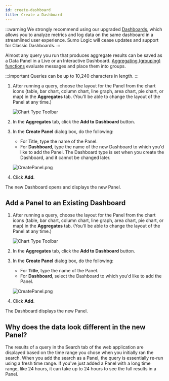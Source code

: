 ```yaml
---
id: create-dashboard
title: Create a Dashboard
---
```


:::warning
We strongly recommend using our upgraded [Dashboards](/docs/dashboards), which allows you to analyze metrics and log data on the same dashboard in a streamlined user experience. Sumo Logic will cease updates and support for Classic Dashboards.
:::

Almost any query you run that produces aggregate results can be saved as a Data Panel in a Live or an Interactive Dashboard. [Aggregating (grouping) functions](/docs/search/search-query-language/group-aggregate-operators) evaluate
messages and place them into groups.

:::important
Queries can be up to 10,240 characters in length.
:::

1. After running a query, choose the layout for the Panel from the chart icons (table, bar chart, column chart, line graph, area chart, pie chart, or map) in the **Aggregates** tab. (You'll be able to change the layout of the Panel at any time.)​

    ![Chart Type Toolbar](/img/dashboards/toolbar.png)

1. In the **Aggregates** tab, click the **Add to Dashboard** button.​​
1. In the **Create Panel** dialog box, do the following: 

    * For Title, type the name of the Panel.
    * For **Dashboard**, type the name of the new Dashboard to which you'd like to add the Panel. The Dashboard type is set when you create the Dashboard, and it cannot be changed later.     

    ![CreatePanel.png](/img/dashboards/CreatePanel.png)
    
1. Click **Add**.

The new Dashboard opens and displays the new Panel.

## Add a Panel to an Existing Dashboard

1. After running a query, choose the layout for the Panel from the chart icons (table, bar chart, column chart, line graph, area chart, pie chart, or map) in the **Aggregates** tab. (You'll be able to change the layout of the Panel at any time.)​

    ![Chart Type Toolbar](/img/dashboards/toolbar.png)

1. In the **Aggregates** tab, click the **Add to Dashboard** button.​
1. In the **Create Panel** dialog box, do the following: 

    * For **Title**, type the name of the Panel. 
    * For **Dashboard**, select the Dashboard to which you'd like to add the Panel. 

    ![CreatePanel.png](/img/dashboards/CreatePanel.png)

1. Click **Add**.

The Dashboard displays the new Panel.

## Why does the data look different in the new Panel?

The results of a query in the Search tab of the web application are displayed based on the time range you chose when you initially ran the search. When you add the search as a Panel, the query is essentially re-run using a fresh time range. If you've just added a Panel with a long time range, like 24 hours, it can take up to 24 hours to see the full results in a Panel.
